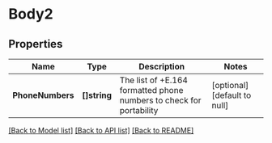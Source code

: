 # Body2

## Properties
Name | Type | Description | Notes
------------ | ------------- | ------------- | -------------
**PhoneNumbers** | **[]string** | The list of +E.164 formatted phone numbers to check for portability | [optional] [default to null]

[[Back to Model list]](../README.md#documentation-for-models) [[Back to API list]](../README.md#documentation-for-api-endpoints) [[Back to README]](../README.md)

